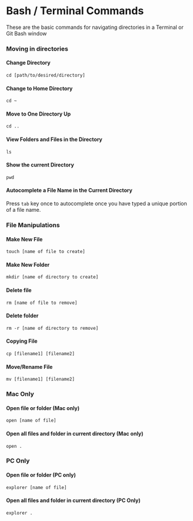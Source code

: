 # Bash / Terminal Commands

These are the basic commands for navigating directories in a Terminal or Git Bash window

### Moving in directories

#### Change Directory

`cd [path/to/desired/directory]`

#### Change to Home Directory

`cd ~`

#### Move to One Directory Up

`cd ..`


#### View Folders and Files in the Directory

`ls`

#### Show the current Directory

`pwd`

#### Autocomplete a File Name in the Current Directory

Press `tab` key once to autocomplete once you have typed a unique portion of a file name. 

### File Manipulations

#### Make New File

`touch [name of file to create]`

#### Make New Folder

`mkdir [name of directory to create]`

#### Delete file

`rm [name of file to remove]`

#### Delete folder

`rm -r [name of directory to remove]`

#### Copying File

`cp [filename1] [filename2]`

#### Move/Rename File

`mv [filename1] [filename2]`

### Mac Only

#### Open file or folder (Mac only)

`open [name of file]`

#### Open all files and folder in current directory (Mac only)

`open .`

### PC Only

#### Open file or folder (PC only)

`explorer [name of file]`

#### Open all files and folder in current directory (PC Only)

`explorer .`